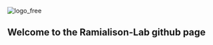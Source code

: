 
![logo_free](https://user-images.githubusercontent.com/79250095/192206702-40b2f24f-4df8-41b9-9ade-fbc9a5cd66d2.png)

## Welcome to the Ramialison-Lab github page
